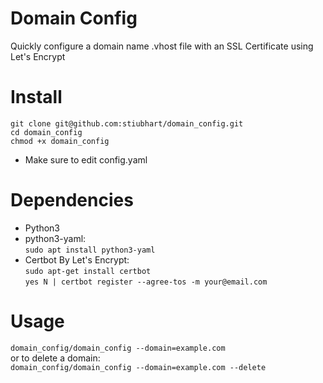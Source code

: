 # Domain Config
Quickly configure a domain name .vhost file with an SSL Certificate using Let's Encrypt

# Install
`git clone git@github.com:stiubhart/domain_config.git`  
`cd domain_config`  
`chmod +x domain_config`   
* Make sure to edit config.yaml 

# Dependencies 
* Python3
* python3-yaml:  
`sudo apt install python3-yaml`
* Certbot By Let's Encrypt:  
`sudo apt-get install certbot`  
`yes N | certbot register --agree-tos -m your@email.com`

# Usage
`domain_config/domain_config --domain=example.com`<br>
or to delete a domain:<br>
`domain_config/domain_config --domain=example.com --delete`
